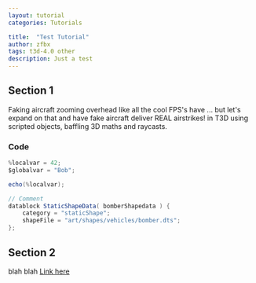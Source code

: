 ```yaml
---
layout: tutorial
categories: Tutorials

title:  "Test Tutorial"
author: zfbx
tags: t3d-4.0 other
description: Just a test
---
```


## Section 1

Faking aircraft zooming overhead like all the cool FPS's have ... but let's expand on that and have fake aircraft deliver REAL airstrikes! in T3D using scripted objects, baffling 3D maths and raycasts.

### Code

```cs
%localvar = 42;
$globalvar = "Bob";

echo(%localvar);

// Comment
datablock StaticShapeData( bomberShapedata ) {
    category = "staticShape";
    shapeFile = "art/shapes/vehicles/bomber.dts";
};
```

## Section 2

blah blah [Link here](https://google.com)
